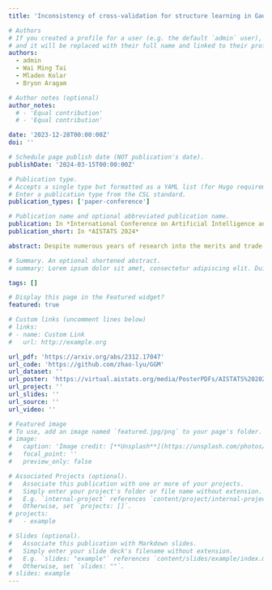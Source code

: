 ```yaml
---
title: 'Inconsistency of cross-validation for structure learning in Gaussian graphical models'

# Authors
# If you created a profile for a user (e.g. the default `admin` user), write the username (folder name) here
# and it will be replaced with their full name and linked to their profile.
authors:
  - admin
  - Wai Ming Tai
  - Mladen Kolar
  - Bryon Aragam

# Author notes (optional)
author_notes:
  # - 'Equal contribution'
  # - 'Equal contribution'

date: '2023-12-28T00:00:00Z'
doi: ''

# Schedule page publish date (NOT publication's date).
publishDate: '2024-03-15T00:00:00Z'

# Publication type.
# Accepts a single type but formatted as a YAML list (for Hugo requirements).
# Enter a publication type from the CSL standard.
publication_types: ['paper-conference']

# Publication name and optional abbreviated publication name.
publication: In *International Conference on Artificial Intelligence and Statistics 2024*
publication_short: In *AISTATS 2024*

abstract: Despite numerous years of research into the merits and trade-offs of various model selection criteria, obtaining robust results that elucidate the behavior of cross-validation remains a challenging endeavor. In this paper, we highlight the inherent limitations of cross-validation when employed to discern the structure of a Gaussian graphical model. We provide finite-sample bounds on the probability that the Lasso estimator for the neighborhood of a node within a Gaussian graphical model, optimized using a prediction oracle, misidentifies the neighborhood. Our results pertain to both undirected and directed acyclic graphs, encompassing general, sparse covariance structures. To support our theoretical findings, we conduct an empirical investigation of this inconsistency by contrasting our outcomes with other commonly used information criteria through an extensive simulation study. Given that many algorithms designed to learn the structure of graphical models require hyperparameter selection, the precise calibration of this hyperparameter is paramount for accurately estimating the inherent structure. Consequently, our observations shed light on this widely recognized practical challenge.

# Summary. An optional shortened abstract.
# summary: Lorem ipsum dolor sit amet, consectetur adipiscing elit. Duis posuere tellus ac convallis placerat. Proin tincidunt magna sed ex sollicitudin condimentum.

tags: []

# Display this page in the Featured widget?
featured: true

# Custom links (uncomment lines below)
# links:
# - name: Custom Link
#   url: http://example.org

url_pdf: 'https://arxiv.org/abs/2312.17047'
url_code: 'https://github.com/zhao-lyu/GGM'
url_dataset: ''
url_poster: 'https://virtual.aistats.org/media/PosterPDFs/AISTATS%202024/6981.png?t=1714066320.016866'
url_project: ''
url_slides: ''
url_source: ''
url_video: ''

# Featured image
# To use, add an image named `featured.jpg/png` to your page's folder.
# image:
#   caption: 'Image credit: [**Unsplash**](https://unsplash.com/photos/pLCdAaMFLTE)'
#   focal_point: ''
#   preview_only: false

# Associated Projects (optional).
#   Associate this publication with one or more of your projects.
#   Simply enter your project's folder or file name without extension.
#   E.g. `internal-project` references `content/project/internal-project/index.md`.
#   Otherwise, set `projects: []`.
# projects:
#   - example

# Slides (optional).
#   Associate this publication with Markdown slides.
#   Simply enter your slide deck's filename without extension.
#   E.g. `slides: "example"` references `content/slides/example/index.md`.
#   Otherwise, set `slides: ""`.
# slides: example
---
```

<!-- 
{{% callout note %}}
Click the _Cite_ button above to demo the feature to enable visitors to import publication metadata into their reference management software.
{{% /callout %}}

{{% callout note %}}
Create your slides in Markdown - click the _Slides_ button to check out the example.
{{% /callout %}}

Add the publication's **full text** or **supplementary notes** here. You can use rich formatting such as including [code, math, and images](https://docs.hugoblox.com/content/writing-markdown-latex/). -->
